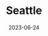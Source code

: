---
title: "Seattle"
cc-type: city
county:
  - King County
date: 2023-06-24
hashtag: seattle
tags:
  - city
  - I-90
  - Puget Sound
  - King County
  - Washington
---